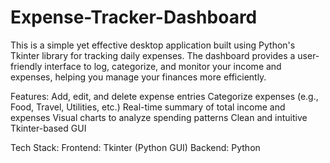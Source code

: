 # Expense-Tracker-Dashboard
This is a simple yet effective desktop application built using Python's Tkinter library for tracking daily expenses. The dashboard provides a user-friendly interface to log, categorize, and monitor your income and expenses, helping you manage your finances more efficiently.

Features:
Add, edit, and delete expense entries
Categorize expenses (e.g., Food, Travel, Utilities, etc.)
Real-time summary of total income and expenses
Visual charts to analyze spending patterns
Clean and intuitive Tkinter-based GUI

Tech Stack:
Frontend: Tkinter (Python GUI)
Backend: Python
